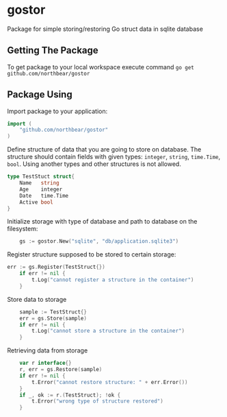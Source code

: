 # gostor
Package for simple storing/restoring Go struct data in sqlite database


## Getting The Package

To get package to your local workspace execute command `go get github.com/northbear/gostor`

## Package Using

Import package to your application:

```Go
import (
    "github.com/northbear/gostor"
)
```

Define structure of data that you are going to store on database. The structure should
contain fields with given types: `integer`, `string`, `time.Time`, `bool`. Using another types and other structures is not allowed.

```Go
type TestStuct struct{
    Name   string
    Age    integer
    Date   time.Time
    Active bool
}
```


Initialize storage with type of database and path to database on the filesystem:

```Go
	gs := gostor.New("sqlite", "db/application.sqlite3")
```

Register structure supposed to be stored to certain storage:

```Go
err := gs.Register(TestStruct{})
	if err != nil {
	    t.Log("cannot register a structure in the container")
	}
```

Store data to storage

```Go
	sample := TestStruct{}
	err = gs.Store(sample)
	if err != nil {
 	    t.Log("cannot store a structure in the container")
	}
```

Retrieving data from storage

```Go
    var r interface{}
	r, err = gs.Restore(sample)
	if err != nil {
		t.Error("cannot restore structure: " + err.Error())
	}
	if _, ok := r.(TestStruct); !ok {
		t.Error("wrong type of structure restored")
	}
```
